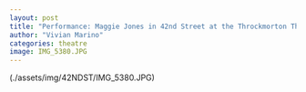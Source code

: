 ```yaml
---
layout: post
title: "Performance: Maggie Jones in 42nd Street at the Throckmorton Theatre"
author: "Vivian Marino"
categories: theatre
image: IMG_5380.JPG
---
```


(./assets/img/42NDST/IMG_5380.JPG)
